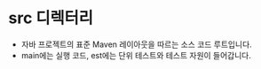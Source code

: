 ﻿# src 디렉터리

- 자바 프로젝트의 표준 Maven 레이아웃을 따르는 소스 코드 루트입니다.
- main에는 실행 코드, 	est에는 단위 테스트와 테스트 자원이 들어갑니다.
